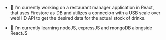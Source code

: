 <!--
**myrddral/myrddral** is a ✨ _special_ ✨ repository because its `README.md` (this file) appears on your GitHub profile.

Here are some ideas to get you started:



- 👯 I’m looking to collaborate on ...
- 🤔 I’m looking for help with ...
- 💬 Ask me about ...
- 📫 How to reach me: ...
- 😄 Pronouns: ...
- ⚡ Fun fact: ...
-->
- 🔭 I’m currently working on a restaurant manager application in React, that uses Firestore as DB and utilizes a connecion with a USB scale over webHID API to get the desired data for the actual stock of drinks.

- 🌱 I’m currently learning nodeJS, expressJS and mongoDB alongside ReactJS
